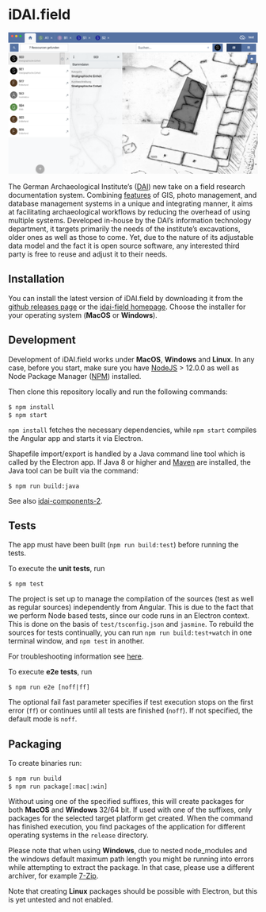 # iDAI.field

![idai-field](img/README-1.png) 
    
   
The German Archaeological Institute’s ([DAI](https://www.dainst.org)) 
new take on a field research 
documentation system. Combining [features](README-FEATURES.md) of GIS, photo management, and 
database management systems in a unique and integrating manner, 
it aims at facilitating archaeological workflows by reducing the overhead 
of using multiple systems. Developed in-house by the DAI’s information 
technology department, it targets primarily the needs of the institute’s 
excavations, older ones as well as those to come. Yet, due to the nature 
of its adjustable data model and the fact it is open source software, any 
interested third party is free to reuse and adjust it to their needs.
   

## Installation

You can install the latest version of iDAI.field by downloading it from the [github releases page](https://github.com/dainst/idai-field/releases/latest) or the [idai-field homepage](http://field.dainst.org). Choose the installer for your operating system (**MacOS** or **Windows**).

   
## Development

Development of iDAI.field works under **MacOS**, **Windows** and **Linux**. In any case, before you start, make sure you have [NodeJS](https://nodejs.org/en/) > 12.0.0 as well as Node Package Manager ([NPM](https://www.npmjs.com/)) installed.  

Then clone this repository locally and run the following commands:

```
$ npm install
$ npm start
```

`npm install` fetches the necessary dependencies, while `npm start` compiles the Angular app and starts it via Electron.
 
Shapefile import/export is handled by a Java command line tool which is called by the Electron app. If Java 8 or higher and [Maven](https://maven.apache.org/) are installed, the Java tool can be built via the command:
```
$ npm run build:java
```

See also [idai-components-2](https://github.com/dainst/idai-components-2).

## Tests

The app must have been built (`npm run build:test`) before running the tests.

To execute the **unit tests**, run 

```
$ npm test   
```

The project is set up to manage the compilation of the sources (test as well as regular sources) independently from Angular. This is due to the fact that we perform Node based tests, since our code runs in an Electron context. This is done on the 
basis of `test/tsconfig.json` and `jasmine`. To rebuild the sources for tests continually, you can run `npm run build:test+watch` in one terminal window, and `npm test` in another.

For troubleshooting information see [here](docs/unit-test-troubleshooting.md).

To execute **e2e tests**, run 

```
$ npm run e2e [noff|ff]
```

The optional fail fast parameter specifies if test execution stops on the first error (`ff`) or continues until all tests are finished (`noff`). If not specified, the default mode is `noff`. 

## Packaging

To create binaries run:

```
$ npm run build
$ npm run package[:mac|:win]
```

Without using one of the specified suffixes, this will create packages for both **MacOS** and **Windows** 32/64 bit.
If used with one of the suffixes, only packages for the selected target platform get created. When the command has finished execution, you find packages of the application for different operating systems in the `release` directory.

Please note that when using **Windows**, due to nested node_modules and the 
windows default maximum path length you might be running into errors while attempting
to extract the package. In that case, please use a different archiver, for example [7-Zip](http://www.7-zip.org/download.html).

Note that creating **Linux** packages should be possible with Electron, but this is yet untested and not enabled.



